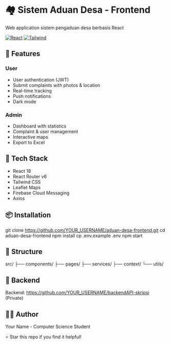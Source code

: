 # 🏘️ Sistem Aduan Desa - Frontend

Web application sistem pengaduan desa berbasis React

[![React](https://img.shields.io/badge/React-18+-61DAFB.svg?logo=react)](https://reactjs.org)
[![Tailwind](https://img.shields.io/badge/Tailwind-CSS-38B2AC.svg?logo=tailwind-css)](https://tailwindcss.com)

## 🎨 Features

### User
- User authentication (JWT)
- Submit complaints with photos & location
- Real-time tracking
- Push notifications
- Dark mode

### Admin
- Dashboard with statistics
- Complaint & user management
- Interactive maps
- Export to Excel

## 🚀 Tech Stack

- React 18
- React Router v6
- Tailwind CSS
- Leaflet Maps
- Firebase Cloud Messaging
- Axios

## 📦 Installation

git clone https://github.com/YOUR_USERNAME/aduan-desa-frontend.git
cd aduan-desa-frontend
npm install
cp .env.example .env
npm start

## 📂 Structure

src/
├── components/
├── pages/
├── services/
├── context/
└── utils/

## 🔗 Backend

Backend: https://github.com/YOUR_USERNAME/backendAPI-skripsi (Private)

## 👨‍💻 Author

Your Name - Computer Science Student

⭐ Star this repo if you find it helpful!
